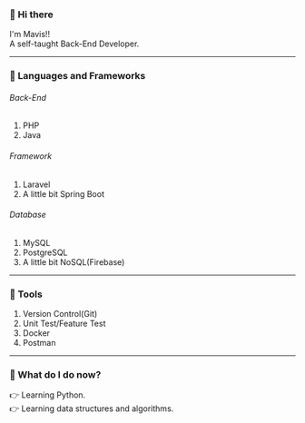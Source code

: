 ### 👋 Hi there 
I'm Mavis!!<br>
A self-taught Back-End Developer.
<hr>

<!--
**clingoram/clingoram** is a ✨ _special_ ✨ repository because its `README.md` (this file) appears on your GitHub profile.

Here are some ideas to get you started:
- 🔭 I’m currently working on ...
- 🌱 I’m currently learning ...
- 👯 I’m looking to collaborate on ...
- 🤔 I’m looking for help with ...
- 💬 Ask me about ...
- 📫 How to reach me: ...
- 😄 Pronouns: ...
- ⚡ Fun fact: ...
-->
### :brain: Languages and Frameworks
<h6>Back-End</h6>
<ol>
  <li>PHP</li>
  <li>Java</li>
</ol>
<h6>Framework</h6>
<ol>
  <li>Laravel</li>
  <li>A little bit Spring Boot</li>
</ol>
<h6>Database</h6>
<ol>
  <li>MySQL</li>
  <li>PostgreSQL</li>
  <li>A little bit NoSQL(Firebase)</li>
</ol>
<hr>

### :hammer: Tools
<ol>
  <li>Version Control(Git)</li>
  <li>Unit Test/Feature Test</li>
  <li>Docker</li>
  <li>Postman</li>
</ol>
<hr>

### :rocket: What do I do now?
:point_right: Learning Python.<br>
:point_right: Learning data structures and algorithms.
